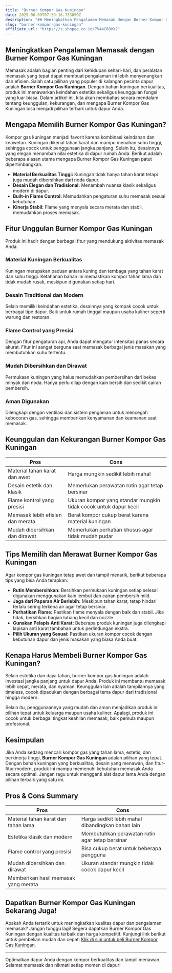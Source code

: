 ```yaml
---
title: "Burner Kompor Gas Kuningan"
date: 2025-08-09T07:39:16.733050Z
description: "## Meningkatkan Pengalaman Memasak dengan Burner Kompor Gas Kuningan..."
slug: "burner-kompor-gas-kuningan"
affiliate_url: "https://s.shopee.co.id/7V44C68VX2"
---
```

## Meningkatkan Pengalaman Memasak dengan Burner Kompor Gas Kuningan

Memasak adalah bagian penting dari kehidupan sehari-hari, dan peralatan memasak yang tepat dapat membuat pengalaman ini lebih menyenangkan dan efisien. Salah satu pilihan yang populer di kalangan pecinta dapur adalah **Burner Kompor Gas Kuningan**. Dengan bahan kuningan berkualitas, produk ini menawarkan keindahan estetika sekaligus keunggulan fungsi yang luar biasa. Dalam artikel ini, kita akan membahas secara mendalam tentang keunggulan, kekurangan, dan mengapa Burner Kompor Gas Kuningan bisa menjadi pilihan terbaik untuk dapur Anda.

## Mengapa Memilih Burner Kompor Gas Kuningan?

Kompor gas kuningan menjadi favorit karena kombinasi keindahan dan keawetan. Kuningan dikenal tahan karat dan mampu menahan suhu tinggi, sehingga cocok untuk penggunaan jangka panjang. Selain itu, desainnya yang elegan menambah nilai estetika di dapur rumah Anda. Berikut adalah beberapa alasan utama mengapa Burner Kompor Gas Kuningan patut dipertimbangkan:

- **Material Berkualitas Tinggi:** Kuningan tidak hanya tahan karat tetapi juga mudah dibersihkan dari noda dapur.
- **Desain Elegan dan Tradisional:** Menambah nuansa klasik sekaligus modern di dapur.
- **Built-in Flame Control:** Memudahkan pengaturan suhu memasak sesuai kebutuhan.
- **Kinerja Stabil:** Flame yang menyala secara merata dan stabil, memudahkan proses memasak.

## Fitur Unggulan Burner Kompor Gas Kuningan

Produk ini hadir dengan berbagai fitur yang mendukung aktivitas memasak Anda:

### Material Kuningan Berkualitas

Kuningan merupakan paduan antara kuning dan tembaga yang tahan karat dan suhu tinggi. Ketahanan bahan ini memastikan kompor tahan lama dan tidak mudah rusak, meskipun digunakan setiap hari.

### Desain Traditional dan Modern

Selain memiliki keindahan estetika, desainnya yang kompak cocok untuk berbagai tipe dapur. Baik untuk rumah tinggal maupun usaha kuliner seperti warung dan restoran.

### Flame Control yang Presisi

Dengan fitur pengaturan api, Anda dapat mengatur intensitas panas secara akurat. Fitur ini sangat berguna saat memasak berbagai jenis masakan yang membutuhkan suhu tertentu.

### Mudah Dibersihkan dan Dirawat

Permukaan kuningan yang halus memudahkan pembersihan dari bekas minyak dan noda. Hanya perlu dilap dengan kain bersih dan sedikit cairan pembersih.

### Aman Digunakan

Dilengkapi dengan ventilasi dan sistem pengaman untuk mencegah kebocoran gas, sehingga memberikan kenyamanan dan keamanan saat memasak.

## Keunggulan dan Kekurangan Burner Kompor Gas Kuningan

| Pros                               | Cons                                  |
|-----------------------------------|---------------------------------------|
| Material tahan karat dan awet     | Harga mungkin sedikit lebih mahal    |
| Desain estetik dan klasik         | Memerlukan perawatan rutin agar tetap bersinar |
| Flame kontrol yang presisi       | Ukuran kompor yang standar mungkin tidak cocok untuk dapur kecil |
| Memasak lebih efisien dan merata | Berat kompor cukup berat karena material kuningan |
| Mudah dibersihkan dan dirawat   | Memerlukan perhatian khusus agar tidak mudah pudar |

## Tips Memilih dan Merawat Burner Kompor Gas Kuningan

Agar kompor gas kuningan tetap awet dan tampil menarik, berikut beberapa tips yang bisa Anda terapkan:

- **Rutin Membersihkan:** Bersihkan permukaan kuningan setiap selesai digunakan menggunakan kain lembut dan cairan pembersih mild.
- **Jaga dari Paparan Air Berlebih:** Meskipun tahan karat, tetap hindari terlalu sering terkena air agar tetap bersinar.
- **Perhatikan Flame:** Pastikan flame menyala dengan baik dan stabil. Jika tidak, bersihkan bagian lubang kecil dan nozzle.
- **Gunakan Pelapis Anti Karat:** Beberapa produk kuningan juga dilengkapi lapisan anti karat tambahan untuk perlindungan ekstra.
- **Pilih Ukuran yang Sesuai:** Pastikan ukuran kompor cocok dengan kebutuhan dapur dan jenis masakan yang biasa Anda buat.

## Kenapa Harus Membeli Burner Kompor Gas Kuningan?

Selain estetika dan daya tahan, burner kompor gas kuningan adalah investasi jangka panjang untuk dapur Anda. Produk ini membantu memasak lebih cepat, merata, dan nyaman. Keunggulan lain adalah tampilannya yang timeless, cocok dipadukan dengan berbagai tema dapur dari tradisional hingga modern.

Selain itu, penggunaannya yang mudah dan aman menjadikan produk ini pilihan tepat untuk keluarga maupun usaha kuliner. Apalagi, produk ini cocok untuk berbagai tingkat keahlian memasak, baik pemula maupun profesional.

## Kesimpulan

Jika Anda sedang mencari kompor gas yang tahan lama, estetis, dan berkinerja tinggi, **Burner Kompor Gas Kuningan** adalah pilihan yang tepat. Dengan bahan kuningan yang berkualitas, desain yang menawan, dan fitur-fitur modern, produk ini mampu memenuhi kebutuhan memasak Anda secara optimal. Jangan ragu untuk mengganti alat dapur lama Anda dengan pilihan terbaik yang satu ini.

## Pros & Cons Summary

| Pros                                          | Cons                                           |
|----------------------------------------------|------------------------------------------------|
| Material tahan karat dan tahan lama         | Harga sedikit lebih mahal dibandingkan bahan lain |
| Estetika klasik dan modern                  | Membutuhkan perawatan rutin agar tetap bersinar |
| Flame control yang presisi                  | Bisa cukup berat untuk beberapa pengguna   |
| Mudah dibersihkan dan dirawat             | Ukuran standar mungkin tidak cocok dapur kecil |
| Memberikan hasil memasak yang merata       |                                              |

## Dapatkan Burner Kompor Gas Kuningan Sekarang Juga!

Apakah Anda tertarik untuk meningkatkan kualitas dapur dan pengalaman memasak? Jangan tunggu lagi! Segera dapatkan Burner Kompor Gas Kuningan dengan kualitas terbaik dan harga kompetitif. Kunjungi link berikut untuk pembelian mudah dan cepat: [Klik di sini untuk beli Burner Kompor Gas Kuningan](https://s.shopee.co.id/7V44C68VX2).

---

Optimalkan dapur Anda dengan kompor berkualitas dan tampil menawan. Selamat memasak dan nikmati setiap momen di dapur!